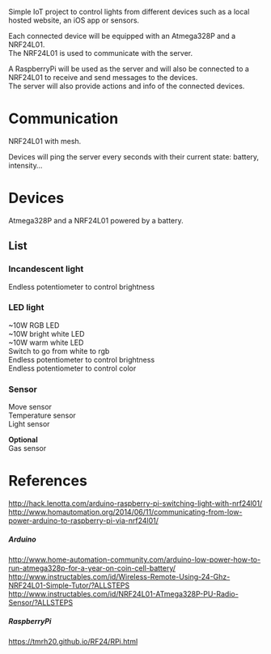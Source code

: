 Simple IoT project to control lights from different devices such as a local hosted website, an iOS app or sensors.

Each connected device will be equipped with an Atmega328P and a NRF24L01.  
The NRF24L01 is used to communicate with the server.

A RaspberryPi will be used as the server and will also be connected to a NRF24L01 to receive and send messages to the devices.  
The server will also provide actions and info of the connected devices.

# Communication

NRF24L01 with mesh.

Devices will ping the server every seconds with their current state: battery, intensity…

# Devices

Atmega328P and a NRF24L01 powered by a battery.

## List

### Incandescent light

Endless potentiometer to control brightness  

### LED light

~10W RGB LED  
~10W bright white LED  
~10W warm white LED  
Switch to go from white to rgb  
Endless potentiometer to control brightness  
Endless potentiometer to control color


### Sensor

Move sensor  
Temperature sensor  
Light sensor

**Optional**  
Gas sensor

# References

http://hack.lenotta.com/arduino-raspberry-pi-switching-light-with-nrf24l01/  
http://www.homautomation.org/2014/06/11/communicating-from-low-power-arduino-to-raspberry-pi-via-nrf24l01/

##### Arduino
http://www.home-automation-community.com/arduino-low-power-how-to-run-atmega328p-for-a-year-on-coin-cell-battery/  
http://www.instructables.com/id/Wireless-Remote-Using-24-Ghz-NRF24L01-Simple-Tutor/?ALLSTEPS  
http://www.instructables.com/id/NRF24L01-ATmega328P-PU-Radio-Sensor/?ALLSTEPS

##### RaspberryPi
https://tmrh20.github.io/RF24/RPi.html

